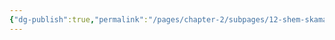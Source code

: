 ```yaml
---
{"dg-publish":true,"permalink":"/pages/chapter-2/subpages/12-shem-skama-i-kak-obezopasitsya/"}
---
```

